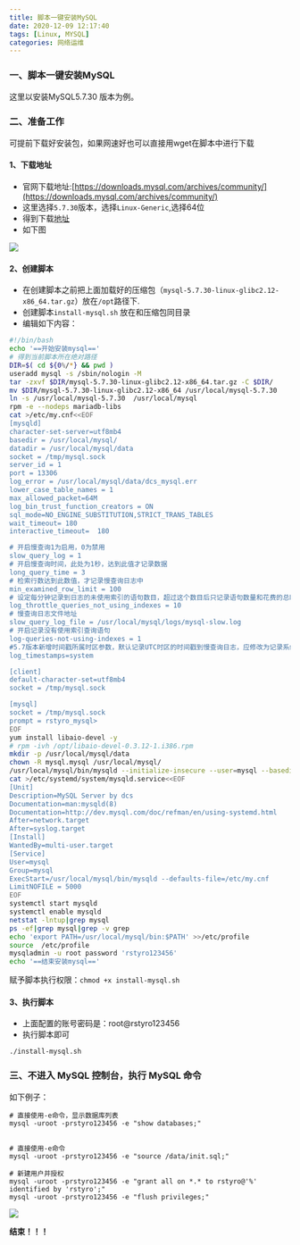 ```yaml
---
title: 脚本一键安装MySQL
date: 2020-12-09 12:17:40
tags: [Linux, MYSQL]
categories: 网络运维
---
```

### 一、脚本一键安装MySQL
这里以安装MySQL5.7.30 版本为例。

### 二、准备工作
可提前下载好安装包，如果网速好也可以直接用wget在脚本中进行下载

#### 1、下载地址
+ 官网下载地址:[https://downloads.mysql.com/archives/community/](https://downloads.mysql.com/archives/community/)
+ 这里选择`5.7.30`版本，选择`Linux-Generic`,选择64位
+ 得到下载[地址](https://downloads.mysql.com/archives/get/p/23/file/mysql-5.7.30-linux-glibc2.12-x86_64.tar.gz)
+ 如下图

![](download.png)


#### 2、创建脚本
+ 在创建脚本之前把上面加载好的压缩包（`mysql-5.7.30-linux-glibc2.12-x86_64.tar.gz`）放在`/opt`路径下.
+ 创建脚本`install-mysql.sh` 放在和压缩包同目录
+ 编辑如下内容：

```bash
#!/bin/bash
echo '==开始安装mysql=='
# 得到当前脚本所在绝对路径
DIR=$( cd ${0%/*} && pwd )
useradd mysql -s /sbin/nologin -M
tar -zxvf $DIR/mysql-5.7.30-linux-glibc2.12-x86_64.tar.gz -C $DIR/
mv $DIR/mysql-5.7.30-linux-glibc2.12-x86_64 /usr/local/mysql-5.7.30
ln -s /usr/local/mysql-5.7.30  /usr/local/mysql
rpm -e --nodeps mariadb-libs
cat >/etc/my.cnf<<EOF
[mysqld]
character-set-server=utf8mb4
basedir = /usr/local/mysql/
datadir = /usr/local/mysql/data
socket = /tmp/mysql.sock
server_id = 1
port = 13306
log_error = /usr/local/mysql/data/dcs_mysql.err
lower_case_table_names = 1
max_allowed_packet=64M
log_bin_trust_function_creators = ON
sql_mode=NO_ENGINE_SUBSTITUTION,STRICT_TRANS_TABLES
wait_timeout= 180
interactive_timeout=  180

# 开启慢查询1为启用，0为禁用  
slow_query_log = 1
# 开启慢查询时间，此处为1秒，达到此值才记录数据
long_query_time = 3
# 检索行数达到此数值，才记录慢查询日志中
min_examined_row_limit = 100
# 设定每分钟记录到日志的未使用索引的语句数目，超过这个数目后只记录语句数量和花费的总时间
log_throttle_queries_not_using_indexes = 10
# 慢查询日志文件地址
slow_query_log_file = /usr/local/mysql/logs/mysql-slow.log
# 开启记录没有使用索引查询语句
log-queries-not-using-indexes = 1
#5.7版本新增时间戳所属时区参数，默认记录UTC时区的时间戳到慢查询日志，应修改为记录系统时区 
log_timestamps=system

[client]
default-character-set=utf8mb4
socket = /tmp/mysql.sock

[mysql]
socket = /tmp/mysql.sock
prompt = rstyro_mysql>
EOF
yum install libaio-devel -y
# rpm -ivh /opt/libaio-devel-0.3.12-1.i386.rpm
mkdir -p /usr/local/mysql/data
chown -R mysql.mysql /usr/local/mysql/
/usr/local/mysql/bin/mysqld --initialize-insecure --user=mysql --basedir=/usr/local/mysql/ --datadir=/usr/local/mysql/data
cat >/etc/systemd/system/mysqld.service<<EOF
[Unit]
Description=MySQL Server by dcs
Documentation=man:mysqld(8)
Documentation=http://dev.mysql.com/doc/refman/en/using-systemd.html
After=network.target
After=syslog.target
[Install]
WantedBy=multi-user.target
[Service]
User=mysql
Group=mysql
ExecStart=/usr/local/mysql/bin/mysqld --defaults-file=/etc/my.cnf
LimitNOFILE = 5000
EOF
systemctl start mysqld
systemctl enable mysqld
netstat -lntup|grep mysql
ps -ef|grep mysql|grep -v grep
echo 'export PATH=/usr/local/mysql/bin:$PATH' >>/etc/profile
source  /etc/profile
mysqladmin -u root password 'rstyro123456'
echo '==结束安装mysql=='
```

赋予脚本执行权限：`chmod +x install-mysql.sh`

#### 3、执行脚本
+ 上面配置的账号密码是：root@rstyro123456
+ 执行脚本即可
```
./install-mysql.sh
```
### 三、不进入 MySQL 控制台，执行 MySQL 命令
如下例子：
```
# 直接使用-e命令，显示数据库列表
mysql -uroot -prstyro123456 -e "show databases;"


# 直接使用-e命令
mysql -uroot -prstyro123456 -e "source /data/init.sql;"

# 新建用户并授权
mysql -uroot -prstyro123456 -e "grant all on *.* to rstyro@'%' identified by 'rstyro';"
mysql -uroot -prstyro123456 -e "flush privileges;"
```

![](mysql.png)

**结束！！！**